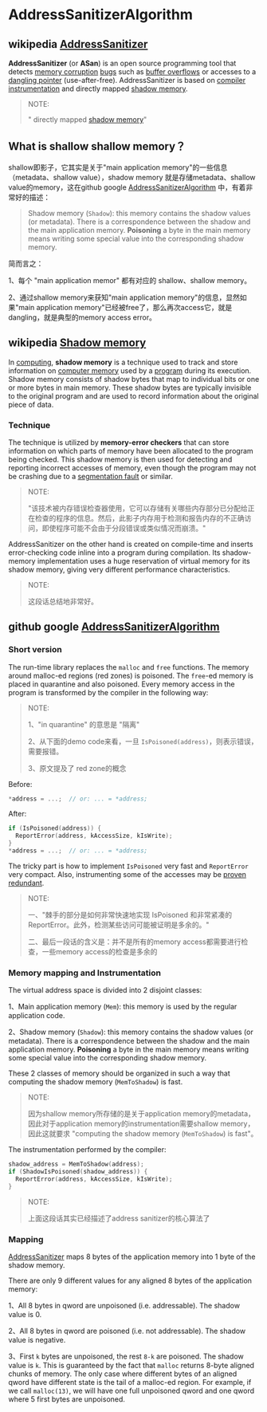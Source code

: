 # AddressSanitizerAlgorithm



## wikipedia [AddressSanitizer](https://en.wikipedia.org/wiki/AddressSanitizer)

**AddressSanitizer** (or **ASan**) is an open source programming tool that detects [memory corruption](https://en.wikipedia.org/wiki/Memory_corruption) [bugs](https://en.wikipedia.org/wiki/Software_bug) such as [buffer overflows](https://en.wikipedia.org/wiki/Buffer_overflow) or accesses to a [dangling pointer](https://en.wikipedia.org/wiki/Dangling_pointer) (use-after-free). AddressSanitizer is based on [compiler](https://en.wikipedia.org/wiki/Compiler) [instrumentation](https://en.wikipedia.org/wiki/Instrumentation_(computer_programming)) and directly mapped [shadow memory](https://en.wikipedia.org/wiki/Shadow_memory). 

> NOTE:
>
> " directly mapped [shadow memory](https://en.wikipedia.org/wiki/Shadow_memory)"

## What is shallow shallow memory？

shallow即影子，它其实是关于"main application memory"的一些信息（metadata、shallow value），shadow memory 就是存储metadata、shallow value的memory，这在github google  [AddressSanitizerAlgorithm](https://github.com/google/sanitizers/wiki/AddressSanitizerAlgorithm) 中，有着非常好的描述：

> Shadow memory (`Shadow`): this memory contains the shadow values (or metadata). There is a correspondence between the shadow and the main application memory. **Poisoning** a byte in the main memory means writing some special value into the corresponding shadow memory.

简而言之：

1、每个 "main application memor" 都有对应的 shallow、shallow memory。

2、通过shallow memory来获知"main application memory"的信息，显然如果"main application memory"已经被free了，那么再次access它，就是dangling，就是典型的memory access error。



## wikipedia [Shadow memory](https://en.wikipedia.org/wiki/Shadow_memory)

In [computing](https://en.wikipedia.org/wiki/Computing), **shadow memory** is a technique used to track and store information on [computer memory](https://en.wikipedia.org/wiki/Computer_memory) used by a [program](https://en.wikipedia.org/wiki/Computer_program) during its execution. Shadow memory consists of shadow bytes that map to individual bits or one or more bytes in main memory. These shadow bytes are typically invisible to the original program and are used to record information about the original piece of data.

### Technique

The technique is utilized by **memory-error checkers** that can store information on which parts of memory have been allocated to the program being checked. This shadow memory is then used for detecting and reporting incorrect accesses of memory, even though the program may not be crashing due to a [segmentation fault](https://en.wikipedia.org/wiki/Segmentation_fault) or similar. 

> NOTE:
>
> "该技术被内存错误检查器使用，它可以存储有关哪些内存部分已分配给正在检查的程序的信息。然后，此影子内存用于检测和报告内存的不正确访问，即使程序可能不会由于分段错误或类似情况而崩溃。"



AddressSanitizer on the other hand is created on compile-time and inserts error-checking code inline into a program during compilation. Its shadow-memory implementation uses a huge reservation of virtual memory for its shadow memory, giving very different performance characteristics.

> NOTE:
>
> 这段话总结地非常好。





## github google [AddressSanitizerAlgorithm](https://github.com/google/sanitizers/wiki/AddressSanitizerAlgorithm)

### Short version

The run-time library replaces the `malloc` and `free` functions. The memory around malloc-ed regions (red zones) is poisoned. The `free`-ed memory is placed in quarantine and also poisoned. Every memory access in the program is transformed by the compiler in the following way:

> NOTE:
>
> 1、"in quarantine" 的意思是 "隔离"
>
> 2、从下面的demo code来看，一旦 `IsPoisoned(address)`，则表示错误，需要报错。
>
> 3、原文提及了 red zone的概念

Before:

```c
*address = ...;  // or: ... = *address;
```

After:

```c
if (IsPoisoned(address)) {
  ReportError(address, kAccessSize, kIsWrite);
}
*address = ...;  // or: ... = *address;
```

The tricky part is how to implement `IsPoisoned` very fast and `ReportError` very compact. Also, instrumenting some of the accesses may be [proven redundant](https://github.com/google/sanitizers/wiki/AddressSanitizerCompileTimeOptimizations).

> NOTE:
>
> 一、"棘手的部分是如何非常快速地实现 IsPoisoned 和非常紧凑的 ReportError。此外，检测某些访问可能被证明是多余的。"
>
> 二、最后一段话的含义是：并不是所有的memory access都需要进行检查，一些memory access的检查是多余的

### Memory mapping and Instrumentation

The virtual address space is divided into 2 disjoint classes:

1、Main application memory (`Mem`): this memory is used by the regular application code.

2、Shadow memory (`Shadow`): this memory contains the shadow values (or metadata). There is a correspondence between the shadow and the main application memory. **Poisoning** a byte in the main memory means writing some special value into the corresponding shadow memory.

These 2 classes of memory should be organized in such a way that computing the shadow memory (`MemToShadow`) is fast.

> NOTE:
>
> 因为shallow memory所存储的是关于application memory的metadata，因此对于application memory的instrumentation需要shallow memory，因此这就要求 "computing the shadow memory (`MemToShadow`) is fast"。

The instrumentation performed by the compiler:

```c++
shadow_address = MemToShadow(address);
if (ShadowIsPoisoned(shadow_address)) {
  ReportError(address, kAccessSize, kIsWrite);
}
```

> NOTE:
>
> 上面这段话其实已经描述了address sanitizer的核心算法了

### Mapping

[AddressSanitizer](https://github.com/google/sanitizers/wiki/AddressSanitizer) maps 8 bytes of the application memory into 1 byte of the shadow memory.

There are only 9 different values for any aligned 8 bytes of the application memory:

1、All 8 bytes in qword are unpoisoned (i.e. addressable). The shadow value is 0.

2、All 8 bytes in qword are poisoned (i.e. not addressable). The shadow value is negative.

3、First `k` bytes are unpoisoned, the rest `8-k` are poisoned. The shadow value is `k`. This is guaranteed by the fact that `malloc` returns 8-byte aligned chunks of memory. The only case where different bytes of an aligned qword have different state is the tail of a malloc-ed region. For example, if we call `malloc(13)`, we will have one full unpoisoned qword and one qword where 5 first bytes are unpoisoned.